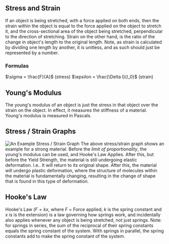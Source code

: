 ## Stress and Strain
If an object is being stretched, with a force applied on both ends, then the strain within the object is equal to the force applied on the object to stretch it, and the cross-sectional area of the object being stretched, perpendicular to the direction of stretching. Strain on the other hand, is the ratio of the change in object's length to the original length.
Note, as strain is calculated by dividing one length by another, it is unitless, and as such should just be represented by a number.
### Formulas
$\sigma = \frac{F}{A}$ (stress)
$\epsilon = \frac{\Delta l}{l_0}$ (strain)
## Young's Modulus
The young's modulus of an object is just  the stress in that object over the strain on the object. In effect, it measures the stiffness of a material. Young's modulus is measured in Pascals.
## Stress / Strain Graphs
![An Example Stress / Strain Graph](StressStrainGraph.jpg)
The above stress/strain graph shows an example for a strong material. Before the *limit of proportionality*, the young's modulus can be used, and Hooke's Law Applies. After this, but before the Yield Strength, the material is still undergoing elastic deformation. I.e.. It will return to its original shape. After this, the material will undergo plastic deformation, where the structure of molecules within the material is fundamentally changing, resulting in the change of shape that is found in this type of deformation.
## Hooke's Law
Hooke's Law ($F = kx$, where $F$ = Force applied, $k$ is the spring constant and $x$ is is the extension) is a law governing how springs work, and incidentally also applies whenever any object is being stretched, not just springs. Note: for springs in series, the sum of the reciprocal of their spring constants equals the spring constant of the system. With springs in parallel, the spring constants add to make the spring constant of the system.